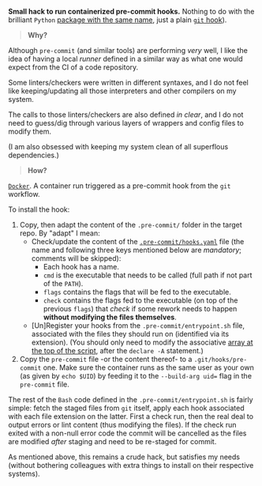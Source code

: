 **Small hack to run containerized pre-commit hooks.** Nothing to do with the brilliant
`Python` [package with the same name](https://pre-commit.com/), just a plain
[`git` hook](https://git-scm.com/docs/githooks)).

> **Why?**

Although `pre-commit` (and similar tools) are performing *very* well, I like the idea of
having a local *runner* defined in a similar way as what one would expect from the CI
of a code repository. 

Some linters/checkers were written in different syntaxes, and I do not feel like
keeping/updating all those interpreters and other compilers on my system.

The calls to those linters/checkers are also defined *in clear*, and I do not need to
guess/dig through various layers of wrappers and config files to modify them.

(I am also obsessed with keeping my system clean of all superflous dependencies.)

> **How?**

[`Docker`](https://www.docker.com/). A container run triggered as a pre-commit hook from
the `git` workflow.

To install the hook:

1. Copy, then adapt the content of the `.pre-commit/` folder in the target repo. By
   "adapt" I mean:
   * Check/update the content of the
     [`.pre-commit/hooks.yaml`](https://github.com/carnarez/pre-commit/blob/master/.pre-commit/hooks.yaml)
     file (the name and following three keys mentioned below are *mandatory*; comments
     will be skipped):
     - Each hook has a name.
     - `cmd` is the executable that needs to be called (full path if not part of the
       `PATH`).
     - `flags` contains the flags that will be fed to the executable.
     - `check` contains the flags fed to the executable (on top of the previous `flags`)
       that *check* if some rework needs to happen **without modifying the files
       themselves**.
   * [Un]Register your hooks from the `.pre-commit/entrypoint.sh` file, associated with
     the files they should run on (identified via its extension). (You should only need
     to modify the associative
     [array at the top of the script](https://github.com/carnarez/pre-commit/blob/master/.pre-commit/entrypoint.sh#L5),
     after the `declare -A` statement.)
2. Copy the `pre-commit` file -or the content thereof- to a `.git/hooks/pre-commit` one.
   Make sure the container runs as the same user as your own (as given by `echo $UID`)
   by feeding it to the `--build-arg uid=` flag in the `pre-commit` file.

The rest of the `Bash` code defined in the `.pre-commit/entrypoint.sh` is fairly simple:
fetch the staged files from `git` itself, apply each hook associated with each file
extension on the latter. First a check run, then the real deal to output errors or lint
content (thus modifying the files). If the check run exited with a non-null error code
the commit will be cancelled as the files are modified *after* staging and need to be
re-staged for commit.

As mentioned above, this remains a crude hack, but satisfies my needs (without bothering
colleagues with extra things to install on their respective systems).
